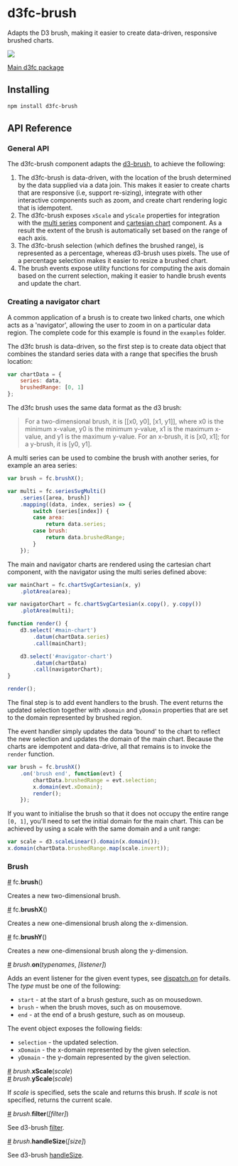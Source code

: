 # d3fc-brush

Adapts the D3 brush, making it easier to create data-driven, responsive brushed charts.

<img src="screenshots/screenshot.png"/>

[Main d3fc package](https://github.com/d3fc/d3fc)

## Installing

```bash
npm install d3fc-brush
```

## API Reference

### General API

The d3fc-brush component adapts the [d3-brush](https://github.com/d3/d3-brush), to achieve the following:

 1. The d3fc-brush is data-driven, with the location of the brush determined by the data supplied via a data join. This makes it easier to create charts that are responsive (i.e, support re-sizing), integrate with other interactive components such as zoom, and create chart rendering logic that is idempotent.
 2. The d3fc-brush exposes `xScale` and `yScale` properties for integration with the [multi series](https://github.com/d3fc/d3fc#multi-series) component and [cartesian chart](https://github.com/d3fc/d3fc) component. As a result the extent of the brush is automatically set based on the range of each axis.
 3. The d3fc-brush selection (which defines the brushed range), is represented as a percentage, whereas d3-brush uses pixels. The use of a percentage selection makes it easier to resize a brushed chart.
 4. The brush events expose utility functions for computing the axis domain based on the current selection, making it easier to handle brush events and update the chart.

### Creating a navigator chart

A common application of a brush is to create two linked charts, one which acts as a 'navigator', allowing the user to zoom in on a particular data region. The complete code for this example is found in the `examples` folder.

The d3fc brush is data-driven, so the first step is to create data object that combines the standard series data with a range that specifies the brush location:

~~~javascript
var chartData = {
    series: data,
    brushedRange: [0, 1]
};
~~~

The d3fc brush uses the same data format as the d3 brush:

> For a two-dimensional brush, it is [[x0, y0], [x1, y1]], where x0 is the minimum x-value, y0 is the minimum y-value, x1 is the maximum x-value, and y1 is the maximum y-value. For an x-brush, it is [x0, x1]; for a y-brush, it is [y0, y1].

A multi series can be used to combine the brush with another series, for example an area series:

~~~javascript
var brush = fc.brushX();

var multi = fc.seriesSvgMulti()
    .series([area, brush])
    .mapping((data, index, series) => {
        switch (series[index]) {
        case area:
            return data.series;
        case brush:
            return data.brushedRange;
        }
    });
~~~

The main and navigator charts are rendered using the cartesian chart component, with the navigator using the multi series defined above:

~~~javascript
var mainChart = fc.chartSvgCartesian(x, y)
    .plotArea(area);

var navigatorChart = fc.chartSvgCartesian(x.copy(), y.copy())
    .plotArea(multi);

function render() {
    d3.select('#main-chart')
        .datum(chartData.series)
        .call(mainChart);

    d3.select('#navigator-chart')
        .datum(chartData)
        .call(navigatorChart);
}

render();
~~~

The final step is to add event handlers to the brush. The event returns the updated selection together with `xDomain` and `yDomain` properties that are set to the domain represented by brushed region.

The event handler simply updates the data 'bound' to the chart to reflect the new selection and updates the domain of the main chart. Because the charts are idempotent and data-drive, all that remains is to invoke the `render` function.

~~~javascript
var brush = fc.brushX()
    .on('brush end', function(evt) {
        chartData.brushedRange = evt.selection;
        x.domain(evt.xDomain);
        render();
    });
~~~

If you want to initialise the brush so that it does not occupy the entire range `[0, 1]`, you'll need to set the initial domain for the main chart. This can be achieved by using a scale with the same domain and a unit range:

~~~javascript
var scale = d3.scaleLinear().domain(x.domain());
x.domain(chartData.brushedRange.map(scale.invert));
~~~

### Brush

<a name="brush" href="#brush">#</a> fc.**brush**()

Creates a new two-dimensional brush.

<a name="brushX" href="#brushX">#</a> fc.**brushX**()

Creates a new one-dimensional brush along the x-dimension.

<a name="brushY" href="#brushY">#</a> fc.**brushY**()  

Creates a new one-dimensional brush along the y-dimension.

<a name="on" href="#on">#</a> *brush*.**on**(*typenames*, *[listener]*)

Adds an event listener for the given event types, see [dispatch.on](https://github.com/d3/d3-dispatch#dispatch_on) for details. The *type* must be one of the following:

 - `start` - at the start of a brush gesture, such as on mousedown.
 - `brush` - when the brush moves, such as on mousemove.
 - `end` - at the end of a brush gesture, such as on mouseup.

The event object exposes the following fields:

 - `selection` - the updated selection.
 - `xDomain` - the x-domain represented by the given selection.
 - `yDomain` - the y-domain represented by the given selection.

<a name="xScale" href="#xScale">#</a> *brush*.**xScale**(*scale*)  
<a name="yScale" href="#yScale">#</a> *brush*.**yScale**(*scale*)

If *scale* is specified, sets the scale and returns this brush. If *scale* is not specified, returns the current scale.

<a name="filter" href="#filter">#</a> *brush*.**filter**(*[filter]*)

See d3-brush [filter](https://github.com/d3/d3-brush#brush_filter).

<a name="handleSize" href="#filter">#</a> *brush*.**handleSize**(*[size]*)

See d3-brush [handleSize](https://github.com/d3/d3-brush#brush_handleSize).
